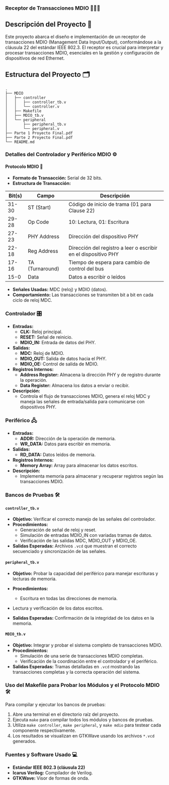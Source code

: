 ### Receptor de Transacciones MDIO 📡🔄💾

## Descripción del Proyecto 📝

Este proyecto abarca el diseño e implementación de un receptor de transacciones MDIO (Management Data Input/Output), conformándose a la cláusula 22 del estándar IEEE 802.3. El receptor es crucial para interpretar y procesar transacciones MDIO, esenciales en la gestión y configuración de dispositivos de red Ethernet.

## Estructura del Proyecto 🗂️

```
.
├── MDIO
│   ├── controller
│   │   ├── controller_tb.v
│   │   └── controller.v
│   ├── Makefile
│   ├── MDIO_tb.v
│   └── peripheral
│       ├── peripheral_tb.v
│       └── peripheral.v
├── Parte 1 Proyecto Final.pdf
├── Parte 2 Proyecto Final.pdf
└── README.md
```

### Detalles del Controlador y Periférico MDIO ⚙️

#### Protocolo MDIO 🔄
- **Formato de Transacción:** Serial de 32 bits.
- **Estructura de Transacción:**

| Bit(s) | Campo             | Descripción                                                                 |
|--------|-------------------|-----------------------------------------------------------------------------|
| 31-30  | ST (Start)        | Código de inicio de trama (01 para Clause 22)                               |
| 29-28  | Op Code           | 10: Lectura, 01: Escritura                                                  |
| 27-23  | PHY Address       | Dirección del dispositivo PHY                                               |
| 22-18  | Reg Address       | Dirección del registro a leer o escribir en el dispositivo PHY              |
| 17-16  | TA (Turnaround)   | Tiempo de espera para cambio de control del bus                             |
| 15-0   | Data              | Datos a escribir o leídos                                                   |

- **Señales Usadas:** MDC (reloj) y MDIO (datos).
- **Comportamiento:** Las transacciones se transmiten bit a bit en cada ciclo de reloj MDC.

### Controlador 🎛️
- **Entradas:**
  - **CLK:** Reloj principal.
  - **RESET:** Señal de reinicio.
  - **MDIO_IN:** Entrada de datos del PHY.
- **Salidas:**
  - **MDC:** Reloj de MDIO.
  - **MDIO_OUT:** Salida de datos hacia el PHY.
  - **MDIO_OE:** Control de salida de MDIO.
- **Registros Internos:**
  - **Address Register:** Almacena la dirección PHY y de registro durante la operación.
  - **Data Register:** Almacena los datos a enviar o recibir.
- **Descripción:**
  - Controla el flujo de transacciones MDIO, genera el reloj MDC y maneja las señales de entrada/salida para comunicarse con dispositivos PHY.

### Periférico 🖧
- **Entradas:**
  - **ADDR:** Dirección de la operación de memoria.
  - **WR_DATA:** Datos para escribir en memoria.
- **Salidas:**
  - **RD_DATA:** Datos leídos de memoria.
- **Registros Internos:**
  - **Memory Array:** Array para almacenar los datos escritos.
- **Descripción:**
  - Implementa memoria para almacenar y recuperar registros según las transacciones MDIO.

### Bancos de Pruebas 🛠️

#### `controller_tb.v`
- **Objetivo:** Verificar el correcto manejo de las señales del controlador.
- **Procedimientos:**
  - Generación de señal de reloj y reset.
  - Simulación de entradas MDIO_IN con variadas tramas de datos.
  - Verificación de las salidas MDC, MDIO_OUT y MDIO_OE.
- **Salidas Esperadas:** Archivos `.vcd` que muestran el correcto secuenciado y sincronización de las señales.

#### `peripheral_tb.v`
- **Objetivo:** Probar la capacidad del periférico para manejar escrituras y lecturas de memoria.
- **Procedimientos:**
  - Escritura en todas las direcciones de memoria.
 

 - Lectura y verificación de los datos escritos.
- **Salidas Esperadas:** Confirmación de la integridad de los datos en la memoria.

#### `MDIO_tb.v`
- **Objetivo:** Integrar y probar el sistema completo de transacciones MDIO.
- **Procedimientos:**
  - Simulación de una serie de transacciones MDIO completas.
  - Verificación de la coordinación entre el controlador y el periférico.
- **Salidas Esperadas:** Tramas detalladas en `.vcd` mostrando las transacciones completas y la correcta operación del sistema.

### Uso del Makefile para Probar los Módulos y el Protocolo MDIO 🛠️

Para compilar y ejecutar los bancos de pruebas:

1. Abre una terminal en el directorio raíz del proyecto.
2. Ejecuta `make` para compilar todos los módulos y bancos de pruebas.
3. Utiliza `make controller`, `make peripheral`, y `make mdio` para testear cada componente respectivamente.
4. Los resultados se visualizan en GTKWave usando los archivos `*.vcd` generados.

### Fuentes y Software Usado 💻

- **Estándar IEEE 802.3 (cláusula 22)**
- **Icarus Verilog:** Compilador de Verilog.
- **GTKWave:** Visor de formas de onda.

